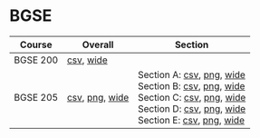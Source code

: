 # BGSE

| Course | Overall | Section |
| ------ | ------- | ------- |
| BGSE 200 | [csv](https://github.com/UCSD-Historical-Enrollment-Data/2024Fall/blob/main/overall/BGSE%20200.csv), [wide](https://raw.githubusercontent.com/UCSD-Historical-Enrollment-Data/2024Fall/main/plot_overall_wide/BGSE%20200.png) |  |
| BGSE 205 | [csv](https://github.com/UCSD-Historical-Enrollment-Data/2024Fall/blob/main/overall/BGSE%20205.csv), [png](https://raw.githubusercontent.com/UCSD-Historical-Enrollment-Data/2024Fall/main/plot_overall/BGSE%20205.png), [wide](https://raw.githubusercontent.com/UCSD-Historical-Enrollment-Data/2024Fall/main/plot_overall_wide/BGSE%20205.png) | Section A: [csv](https://github.com/UCSD-Historical-Enrollment-Data/2024Fall/blob/main/section/BGSE%20205_A.csv), [png](https://raw.githubusercontent.com/UCSD-Historical-Enrollment-Data/2024Fall/main/plot_section/BGSE%20205_A.png), [wide](https://raw.githubusercontent.com/UCSD-Historical-Enrollment-Data/2024Fall/main/plot_section_wide/BGSE%20205_A.png)<br>Section B: [csv](https://github.com/UCSD-Historical-Enrollment-Data/2024Fall/blob/main/section/BGSE%20205_B.csv), [png](https://raw.githubusercontent.com/UCSD-Historical-Enrollment-Data/2024Fall/main/plot_section/BGSE%20205_B.png), [wide](https://raw.githubusercontent.com/UCSD-Historical-Enrollment-Data/2024Fall/main/plot_section_wide/BGSE%20205_B.png)<br>Section C: [csv](https://github.com/UCSD-Historical-Enrollment-Data/2024Fall/blob/main/section/BGSE%20205_C.csv), [png](https://raw.githubusercontent.com/UCSD-Historical-Enrollment-Data/2024Fall/main/plot_section/BGSE%20205_C.png), [wide](https://raw.githubusercontent.com/UCSD-Historical-Enrollment-Data/2024Fall/main/plot_section_wide/BGSE%20205_C.png)<br>Section D: [csv](https://github.com/UCSD-Historical-Enrollment-Data/2024Fall/blob/main/section/BGSE%20205_D.csv), [png](https://raw.githubusercontent.com/UCSD-Historical-Enrollment-Data/2024Fall/main/plot_section/BGSE%20205_D.png), [wide](https://raw.githubusercontent.com/UCSD-Historical-Enrollment-Data/2024Fall/main/plot_section_wide/BGSE%20205_D.png)<br>Section E: [csv](https://github.com/UCSD-Historical-Enrollment-Data/2024Fall/blob/main/section/BGSE%20205_E.csv), [png](https://raw.githubusercontent.com/UCSD-Historical-Enrollment-Data/2024Fall/main/plot_section/BGSE%20205_E.png), [wide](https://raw.githubusercontent.com/UCSD-Historical-Enrollment-Data/2024Fall/main/plot_section_wide/BGSE%20205_E.png) |
